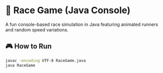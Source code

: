 # 🏁 Race Game (Java Console)

A fun console-based race simulation in Java featuring animated runners and random speed variations.

## 🎮 How to Run

```bash
javac -encoding UTF-8 RaceGame.java
java RaceGame
